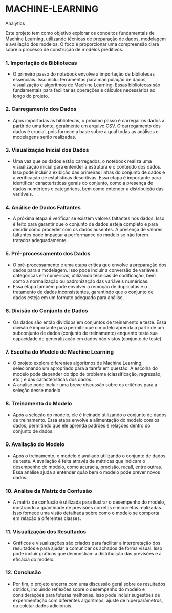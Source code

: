 # MACHINE-LEARNING
Analytics


Este projeto tem como objetivo explorar os conceitos fundamentais de Machine Learning, utilizando técnicas de preparação de dados, modelagem e avaliação dos modelos. O foco é proporcionar uma compreensão clara sobre o processo de construção de modelos preditivos.

### 1. **Importação de Bibliotecas**
   - O primeiro passo do notebook envolve a importação de bibliotecas essenciais. Isso inclui ferramentas para manipulação de dados, visualização e algoritmos de Machine Learning. Essas bibliotecas são fundamentais para facilitar as operações e cálculos necessários ao longo do projeto.

### 2. **Carregamento dos Dados**
   - Após importadas as bibliotecas, o próximo passo é carregar os dados a partir de uma fonte, geralmente um arquivo CSV. O carregamento dos dados é crucial, pois fornece a base sobre a qual todas as análises e modelagens serão realizadas.

### 3. **Visualização Inicial dos Dados**
   - Uma vez que os dados estão carregados, o notebook realiza uma visualização inicial para entender a estrutura e o conteúdo dos dados. Isso pode incluir a exibição das primeiras linhas do conjunto de dados e a verificação de estatísticas descritivas. Essa etapa é importante para identificar características gerais do conjunto, como a presença de dados numéricos e categóricos, bem como entender a distribuição das variáveis.

### 4. **Análise de Dados Faltantes**
   - A próxima etapa é verificar se existem valores faltantes nos dados. Isso é feito para garantir que o conjunto de dados esteja completo e para decidir como proceder com os dados ausentes. A presença de valores faltantes pode impactar a performance do modelo se não forem tratados adequadamente.

### 5. **Pré-processamento dos Dados**
   - O pré-processamento é uma etapa crítica que envolve a preparação dos dados para a modelagem. Isso pode incluir a conversão de variáveis categóricas em numéricas, utilizando técnicas de codificação, bem como a normalização ou padronização das variáveis numéricas.
   - Essa etapa também pode envolver a remoção de duplicatas e o tratamento de dados inconsistentes, garantindo que o conjunto de dados esteja em um formato adequado para análise.

### 6. **Divisão do Conjunto de Dados**
   - Os dados são então divididos em conjuntos de treinamento e teste. Essa divisão é importante para permitir que o modelo aprenda a partir de um subconjunto de dados (conjunto de treinamento) enquanto testa sua capacidade de generalização em dados não vistos (conjunto de teste).

### 7. **Escolha do Modelo de Machine Learning**
   - O projeto explora diferentes algoritmos de Machine Learning, selecionando um apropriado para a tarefa em questão. A escolha do modelo pode depender do tipo de problema (classificação, regressão, etc.) e das características dos dados.
   - A análise pode incluir uma breve discussão sobre os critérios para a seleção desse modelo.

### 8. **Treinamento do Modelo**
   - Após a seleção do modelo, ele é treinado utilizando o conjunto de dados de treinamento. Essa etapa envolve a alimentação do modelo com os dados, permitindo que ele aprenda padrões e relações dentro do conjunto de dados.

### 9. **Avaliação do Modelo**
   - Após o treinamento, o modelo é avaliado utilizando o conjunto de dados de teste. A avaliação é feita através de métricas que indicam o desempenho do modelo, como acurácia, precisão, recall, entre outras. Essa análise ajuda a entender quão bem o modelo pode prever novos dados.

### 10. **Análise da Matriz de Confusão**
   - A matriz de confusão é utilizada para ilustrar o desempenho do modelo, mostrando a quantidade de previsões corretas e incorretas realizadas. Isso fornece uma visão detalhada sobre como o modelo se comporta em relação a diferentes classes.

### 11. **Visualização dos Resultados**
   - Gráficos e visualizações são criados para facilitar a interpretação dos resultados e para ajudar a comunicar os achados de forma visual. Isso pode incluir gráficos que demonstram a distribuição das previsões e a eficácia do modelo.

### 12. **Conclusão**
   - Por fim, o projeto encerra com uma discussão geral sobre os resultados obtidos, incluindo reflexões sobre o desempenho do modelo e considerações para futuras melhorias. Isso pode incluir sugestões de experimentação com diferentes algoritmos, ajuste de hiperparâmetros, ou coletar dados adicionais.
